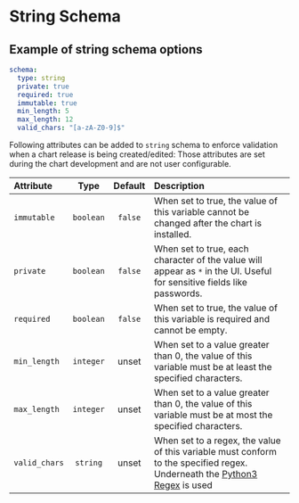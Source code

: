 # String Schema

## Example of string schema options

```yaml
schema:
  type: string
  private: true
  required: true
  immutable: true
  min_length: 5
  max_length: 12
  valid_chars: "[a-zA-Z0-9]$"
```

Following attributes can be added to `string` schema to enforce validation when a chart release is being created/edited:
Those attributes are set during the chart development and are not user configurable.

| Attribute     |   Type    | Default | Description                                                                                                                                                            |
| :------------ | :-------: | :-----: | :--------------------------------------------------------------------------------------------------------------------------------------------------------------------- |
| `immutable`   | `boolean` | `false` | When set to true, the value of this variable cannot be changed after the chart is installed.                                                                           |
| `private`     | `boolean` | `false` | When set to true, each character of the value will appear as `*` in the UI. Useful for sensitive fields like passwords.                                                |
| `required`    | `boolean` | `false` | When set to true, the value of this variable is required and cannot be empty.                                                                                          |
| `min_length`  | `integer` |  unset  | When set to a value greater than 0, the value of this variable must be at least the specified characters.                                                              |
| `max_length`  | `integer` |  unset  | When set to a value greater than 0, the value of this variable must be at most the specified characters.                                                               |
| `valid_chars` | `string`  |  unset  | When set to a regex, the value of this variable must conform to the specified regex. Underneath the [Python3 Regex](https://docs.python.org/3/library/re.html) is used |
